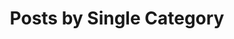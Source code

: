---
title: "Posts by Single Category"
layout: category
permalink: /category/
author_profile: true
---
